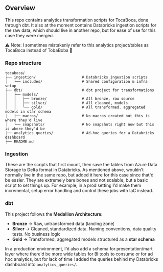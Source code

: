 ## Overview
This repo contains analytics transformation scripts for TocaBoca, done through dbt. It also at the moment contains Databricks ingestion scripts for the raw data, which should live in another repo, but for ease of use for this case they were merged.

⚠️ Note: I sometimes mistakenly refer to this analytics project/tables as TocaBoca instead of TobaBoba 🙂

### Repo structure
```text
tocaboca/
├── ingestion/                     # Databricks ingestion scripts
│   └── includes/                  # Shared configuration & infra setup
├── dbt/                           # dbt project for transformations
│   ├── models/                   
│   │   ├── bronze/                # All bronze, raw source
│   │   ├── silver/                # All cleaned, models
│   │   └── gold/                  # All transformed, aggregated models in star schema
│   ├── macros/                    # No macros created but this is where they'd live
│   └── snapshots/                 # No snapshots right now but this is where they'd be
├── analytics_queries/             # Ad-hoc queries for a Databricks dashboard
├── README.md
```

### Ingestion
These are the scripts that first mount, then save the tables from Azure Data Storage to Delta format in Databricks. As mentioned above, wouldn't normally live in the same repo, but added it here for this case since that'd be easier. They are extremely bare bones and not scalable, but a basic script to set things up. For example, in a prod setting I'd make them incremental, setup error handling and control these jobs with IaC instead.

### dbt
This project follows the **Medallion Architecture**:  

- **Bronze** → Raw, untransformed data (landing zone)  
- **Silver** → Cleaned, standardized data. Naming conventions, data quality tests. No business logic  
- **Gold** → Transformed, aggregated models structured as a **star schema**  

In a production environment, I'd also add a schema for presentation/mart layer where there'd be more wide tables for BI tools to consume or for ad hoc analytics, but for lack of time I added the queries behind my Databricks dashboard into `analytics_queries/`.
